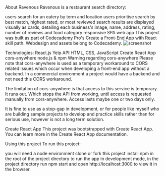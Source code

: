 About Ravenous
Ravenous is a restaurant search directory:

users search for an eatery by term and location
users prioritise search by best match, highest rated, or most reviewed
search results are displayed visually as cards, detailing each business's image, name, address, rating, number of reviews and food category
responsive SPA web app
This project was built as part of Codecademy Pro's Create a Front-End App with React skill path. Webdesign and assets belong to Codecademy.
![screenshot](https://github.com/himanshusaini05/jammingcap/assets/107775701/58113512-3368-431b-b54f-374868b0a4be)

Technologies:
React.js
Yelp API
HTML, CSS, JavaScript
Create React App
cors-anywhere
node.js & npm
Warning regarding cors-anywhere
Please note that cors-anywhere is used as a temporary workaround to CORS related issues which occur when developing a front-end app without a backend. In a commercial environment a project would have a backend and not need this CORS workaround.

The limitation of cors-anywhere is that access to this service is temporary. It runs out. Which stops the API from working, until access is requested manually from cors-anywhere. Access lasts maybe one or two days only.

It is fine to use as a stop-gap in development, or for people like myself who are building sample projects to develop and practice skills rather than for serious use, however is not a long term solution.

Create React App
This project was bootstrapped with Create React App. You can learn more in the Create React App documentation.

Using this project
To run this project:

you will need a node environment
clone or fork this project
install npm in the root of the project directory
to run the app in development mode, in the project directory run npm start and open http://localhost:3000 to view it in the browser.
